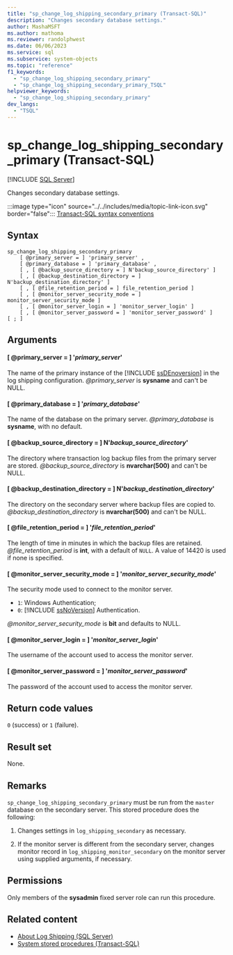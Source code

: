 ```yaml
---
title: "sp_change_log_shipping_secondary_primary (Transact-SQL)"
description: "Changes secondary database settings."
author: MashaMSFT
ms.author: mathoma
ms.reviewer: randolphwest
ms.date: 06/06/2023
ms.service: sql
ms.subservice: system-objects
ms.topic: "reference"
f1_keywords:
  - "sp_change_log_shipping_secondary_primary"
  - "sp_change_log_shipping_secondary_primary_TSQL"
helpviewer_keywords:
  - "sp_change_log_shipping_secondary_primary"
dev_langs:
  - "TSQL"
---
```

# sp_change_log_shipping_secondary_primary (Transact-SQL)

[!INCLUDE [SQL Server](../../includes/applies-to-version/sqlserver.md)]

Changes secondary database settings.

:::image type="icon" source="../../includes/media/topic-link-icon.svg" border="false"::: [Transact-SQL syntax conventions](../../t-sql/language-elements/transact-sql-syntax-conventions-transact-sql.md)

## Syntax

```syntaxsql
sp_change_log_shipping_secondary_primary
    [ @primary_server = ] 'primary_server' ,
    [ @primary_database = ] 'primary_database' ,
    [ , [ @backup_source_directory = ] N'backup_source_directory' ]
    [ , [ @backup_destination_directory = ] N'backup_destination_directory' ]
    [ , [ @file_retention_period = ] file_retention_period ]
    [ , [ @monitor_server_security_mode = ] monitor_server_security_mode ]
    [ , [ @monitor_server_login = ] 'monitor_server_login' ]
    [ , [ @monitor_server_password = ] 'monitor_server_password' ]
[ ; ]
```

## Arguments

#### [ @primary_server = ] '*primary_server*'

The name of the primary instance of the [!INCLUDE [ssDEnoversion](../../includes/ssdenoversion-md.md)] in the log shipping configuration. *@primary_server* is **sysname** and can't be NULL.

#### [ @primary_database = ] '*primary_database*'

The name of the database on the primary server. *@primary_database* is **sysname**, with no default.

#### [ @backup_source_directory = ] N'*backup_source_directory*'

The directory where transaction log backup files from the primary server are stored. *@backup_source_directory* is **nvarchar(500)** and can't be NULL.

#### [ @backup_destination_directory = ] N'*backup_destination_directory*'

The directory on the secondary server where backup files are copied to. *@backup_destination_directory* is **nvarchar(500)** and can't be NULL.

#### [ @file_retention_period = ] '*file_retention_period*'

The length of time in minutes in which the backup files are retained. *@file_retention_period* is **int**, with a default of `NULL`. A value of 14420 is used if none is specified.

#### [ @monitor_server_security_mode = ] '*monitor_server_security_mode*'

The security mode used to connect to the monitor server.

- `1`: Windows Authentication;
- `0`: [!INCLUDE [ssNoVersion](../../includes/ssnoversion-md.md)] Authentication.

*@monitor_server_security_mode* is **bit** and defaults to NULL.

#### [ @monitor_server_login = ] '*monitor_server_login*'

The username of the account used to access the monitor server.

#### [ @monitor_server_password = ] '*monitor_server_password*'

The password of the account used to access the monitor server.

## Return code values

`0` (success) or `1` (failure).

## Result set

None.

## Remarks

`sp_change_log_shipping_secondary_primary` must be run from the `master` database on the secondary server. This stored procedure does the following:

1. Changes settings in `log_shipping_secondary` as necessary.

1. If the monitor server is different from the secondary server, changes monitor record in `log_shipping_monitor_secondary` on the monitor server using supplied arguments, if necessary.

## Permissions

Only members of the **sysadmin** fixed server role can run this procedure.

## Related content

- [About Log Shipping (SQL Server)](../../database-engine/log-shipping/about-log-shipping-sql-server.md)
- [System stored procedures (Transact-SQL)](system-stored-procedures-transact-sql.md)
